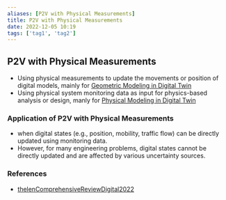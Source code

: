 ```yaml
---
aliases: [P2V with Physical Measurements]
title: P2V with Physical Measurements
date: 2022-12-05 10:19
tags: ['tag1', 'tag2']
---
```


## P2V with Physical Measurements

- Using physical measurements to update the movements or position of digital models, mainly for [Geometric Modeling in Digital Twin](dt-modeling/DT-modeling-geometric.md)
- Using physical system monitoring data as input for physics-based analysis or design, manly for [Physical Modeling in Digital Twin](dt-modeling/DT-modeling-physic.md)

### Application of P2V with Physical Measurements

- when digital states (e.g., position, mobility, traffic flow) can be directly updated using monitoring data.
- However, for many engineering problems, digital states cannot be directly updated and are affected by various uncertainty sources.

### References

- [thelenComprehensiveReviewDigital2022](../zotero/thelenComprehensiveReviewDigital2022.md)
